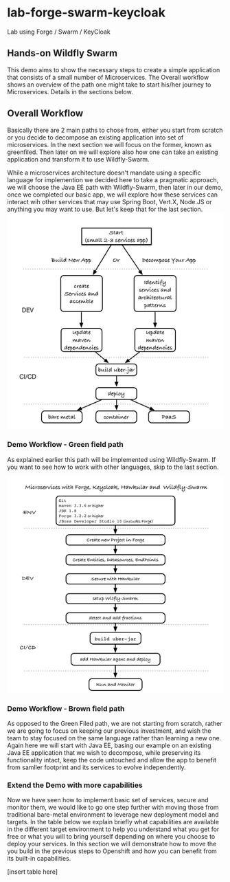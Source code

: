 # lab-forge-swarm-keycloak
Lab using Forge / Swarm / KeyCloak
## Hands-on Wildfly Swarm 
 This demo aims to show the necessary steps to create a simple application that consists of a small number of Microservices. The Overall workflow shows an overview of the path one might take to start his/her journey to Microservices. Details in the sections below.

## Overall  Workflow
Basically there are 2 main paths to chose from, either you start from scratch or you decide to decompose an existing application into  set of microservices.
In the next section we will focus on the former, known as greenfiled. Then later on we will explore also how one can take an existing application and transform it to use Wildfly-Swarm.

While a microservices architecture doesn't mandate using a specific language for implemention we decided here to take a pragmatic approach, we will choose the Java EE path with Wildfly-Swarm, then later in our demo, once we completed our basic app, we will explore how these services can interact wih other services that may use Spring Boot, Vert.X, Node.JS or anything you may want to use.
But let's keep that for the last section.
![Overall Demo Workflow](images/msademo-overall-workflow.png)

### Demo Workflow - Green field path
As explained earlier this path will be implemented using Wildfly-Swarm. If you want to see how to work with other languages, skip to the last section.

![Green Field Demo Workflow](images/msademo-greenfield-workflow.png)

### Demo Workflow - Brown field path
As opposed to the Green Filed path, we are not starting from scratch, rather we are going to focus on keeping our previous investment, and wish the team to stay focused on the same language rather than learning a new one. Again here we will start with Java EE, basing our example on an existing Java EE application that we wish to decompose, while preserving its functionality intact, keep the code untouched and allow the app to benefit from samller footprint and its services to evolve
independently. 


### Extend the Demo with more capabilities
Now we have seen how to implement basic set of services, secure and monitor them, we would like to go one step further with moving those from traditional bare-metal environment to leverage new deployment model and targets. In the table below we explain briefly what capabilities are available in the different target environment to help you understand what you get for free or what you will to bring yourself depending on where you choose to deploy your services.	
In this section we will demonstrate how to move the you build in the previous steps to Openshift and how you can benefit from its built-in capabilities.

[insert table here]
